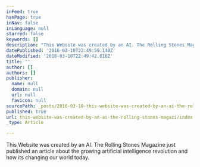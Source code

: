 ```yaml
---
inFeed: true
hasPage: true
inNav: false
inLanguage: null
starred: false
keywords: []
description: "This Website was created by an AI. The Rolling Stones Magazine just published an article about the growing\_"
datePublished: '2016-03-10T22:49:59.140Z'
dateModified: '2016-03-10T22:49:42.816Z'
title: ''
author: []
authors: []
publisher:
  name: null
  domain: null
  url: null
  favicon: null
sourcePath: _posts/2016-03-10-this-website-was-created-by-an-ai-the-rolling-stones-magazi.md
published: true
url: this-website-was-created-by-an-ai-the-rolling-stones-magazi/index.html
_type: Article

---
```

This Website was created by an AI. The Rolling Stones Magazine just published an article about the growing artificial intelligence revolution and how its changing our world today.
